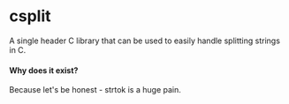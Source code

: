 # csplit

A single header C library that can be used to easily handle splitting strings in C.


#### Why does it exist?

Because let's be honest - strtok is a huge pain.
